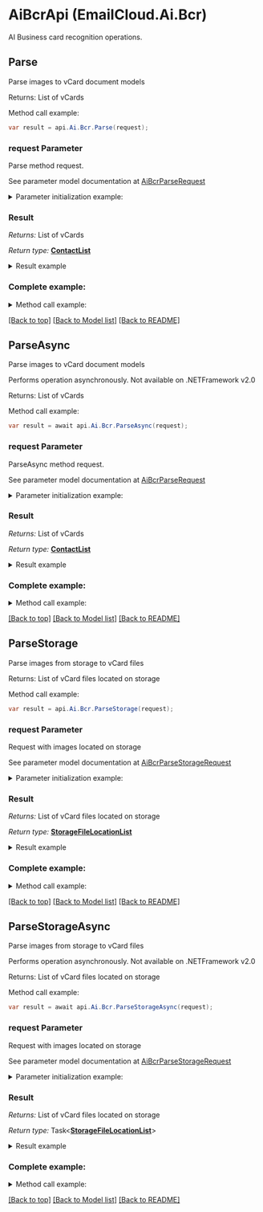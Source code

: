 # AiBcrApi (EmailCloud.Ai.Bcr)

AI Business card recognition operations.

<a name="Parse"></a>
## Parse

Parse images to vCard document models             

Returns: List of vCards

Method call example:
```csharp
var result = api.Ai.Bcr.Parse(request);
```

### request Parameter

Parse method request.

See parameter model documentation at [AiBcrParseRequest](AiBcrParseRequest.md)

<details>
    <summary>Parameter initialization example:</summary>

```csharp
var request = new AiBcrParseRequest
{ 
    File = new MemoryStream(File.ReadAllBytes("/path/to/image.png")),
    Countries = "us",
    Languages = "en",
    IsSingle = true
};
```

</details>

### Result

*Returns:* List of vCards

*Return type:* [**ContactList**](ContactList.md)

<details>
    <summary>Result example</summary>

```csharp
result = new ContactList
{
    Value = new List<ContactDto>
    {
        new ContactDto
        {
            Attachments = new List<Attachment>
            {
                new Attachment
                {
                    Name = "attachment.txt",
                    Base64Data = "U29tZSBmaWxlIGNvbnRlbnQ="
                }
            },
            DisplayName = "Alex Thomas",
            EmailAddresses = new List<EmailAddress>
            {
                new EmailAddress
                {
                    Category = new EnumWithCustom<EmailAddressCategory>
                    {
                        Value = "Custom",
                        Description = "Partners"
                    },
                    DisplayName = "Alex Thomas Partners",
                    Preferred = true,
                    Address = "email@aspose.com"
                }
            },
            Gender = "Male",
            GivenName = "Alex",
            PhoneNumbers = new List<PhoneNumber>
            {
                new PhoneNumber
                {
                    Category = new EnumWithCustom<PhoneNumberCategory>
                    {
                        Value = "Office"
                    },
                    Number = "+49 211 4247 21",
                    Preferred = true
                }
            },
            Profession = "GENERAL DIRECTOR",
            Surname = "Thomas",
            Urls = new List<Url>
            {
                new Url
                {
                    Category = new EnumWithCustom<UrlCategory>
                    {
                        Value = "Work"
                    },
                    Preferred = true,
                    Href = "www.aspose.com"
                }
            }
        }
    }
};
```

</details>

### Complete example:

<details>
    <summary>Method call example:</summary>

```csharp
var api = new EmailCloud(appKey, appSid);

// Prepare parameters:
var request = new AiBcrParseRequest
{ 
    File = new MemoryStream(File.ReadAllBytes("/path/to/image.png")),
    Countries = "us",
    Languages = "en",
    IsSingle = true
};

// Call method:
var result = api.Ai.Bcr.Parse(request);

// Result example:
result = new ContactList
{
    Value = new List<ContactDto>
    {
        new ContactDto
        {
            Attachments = new List<Attachment>
            {
                new Attachment
                {
                    Name = "attachment.txt",
                    Base64Data = "U29tZSBmaWxlIGNvbnRlbnQ="
                }
            },
            DisplayName = "Alex Thomas",
            EmailAddresses = new List<EmailAddress>
            {
                new EmailAddress
                {
                    Category = new EnumWithCustom<EmailAddressCategory>
                    {
                        Value = "Custom",
                        Description = "Partners"
                    },
                    DisplayName = "Alex Thomas Partners",
                    Preferred = true,
                    Address = "email@aspose.com"
                }
            },
            Gender = "Male",
            GivenName = "Alex",
            PhoneNumbers = new List<PhoneNumber>
            {
                new PhoneNumber
                {
                    Category = new EnumWithCustom<PhoneNumberCategory>
                    {
                        Value = "Office"
                    },
                    Number = "+49 211 4247 21",
                    Preferred = true
                }
            },
            Profession = "GENERAL DIRECTOR",
            Surname = "Thomas",
            Urls = new List<Url>
            {
                new Url
                {
                    Category = new EnumWithCustom<UrlCategory>
                    {
                        Value = "Work"
                    },
                    Preferred = true,
                    Href = "www.aspose.com"
                }
            }
        }
    }
};
```

</details>

[[Back to top]](#) [[Back to Model list]](Models.md) [[Back to README]](README.md)

<a name="ParseAsync"></a>
## ParseAsync

Parse images to vCard document models             

Performs operation asynchronously. Not available on .NETFramework v2.0

Returns: List of vCards

Method call example:
```csharp
var result = await api.Ai.Bcr.ParseAsync(request);
```

### request Parameter

ParseAsync method request.

See parameter model documentation at [AiBcrParseRequest](AiBcrParseRequest.md)

<details>
    <summary>Parameter initialization example:</summary>

```csharp
var request = new AiBcrParseRequest
{ 
    File = new MemoryStream(File.ReadAllBytes("/path/to/image.png")),
    Countries = "us",
    Languages = "en",
    IsSingle = true
};
```

</details>

### Result

*Returns:* List of vCards

*Return type:* [**ContactList**](ContactList.md)

<details>
    <summary>Result example</summary>

```csharp
result = new ContactList
{
    Value = new List<ContactDto>
    {
        new ContactDto
        {
            Attachments = new List<Attachment>
            {
                new Attachment
                {
                    Name = "attachment.txt",
                    Base64Data = "U29tZSBmaWxlIGNvbnRlbnQ="
                }
            },
            DisplayName = "Alex Thomas",
            EmailAddresses = new List<EmailAddress>
            {
                new EmailAddress
                {
                    Category = new EnumWithCustom<EmailAddressCategory>
                    {
                        Value = "Custom",
                        Description = "Partners"
                    },
                    DisplayName = "Alex Thomas Partners",
                    Preferred = true,
                    Address = "email@aspose.com"
                }
            },
            Gender = "Male",
            GivenName = "Alex",
            PhoneNumbers = new List<PhoneNumber>
            {
                new PhoneNumber
                {
                    Category = new EnumWithCustom<PhoneNumberCategory>
                    {
                        Value = "Office"
                    },
                    Number = "+49 211 4247 21",
                    Preferred = true
                }
            },
            Profession = "GENERAL DIRECTOR",
            Surname = "Thomas",
            Urls = new List<Url>
            {
                new Url
                {
                    Category = new EnumWithCustom<UrlCategory>
                    {
                        Value = "Work"
                    },
                    Preferred = true,
                    Href = "www.aspose.com"
                }
            }
        }
    }
};
```

</details>

### Complete example:

<details>
    <summary>Method call example:</summary>

```csharp
var api = new EmailCloud(appKey, appSid);

// Prepare parameters:
var request = new AiBcrParseRequest
{ 
    File = new MemoryStream(File.ReadAllBytes("/path/to/image.png")),
    Countries = "us",
    Languages = "en",
    IsSingle = true
};

// Call method:
var result = await api.Ai.Bcr.ParseAsync(request);

// Result example:
result = new ContactList
{
    Value = new List<ContactDto>
    {
        new ContactDto
        {
            Attachments = new List<Attachment>
            {
                new Attachment
                {
                    Name = "attachment.txt",
                    Base64Data = "U29tZSBmaWxlIGNvbnRlbnQ="
                }
            },
            DisplayName = "Alex Thomas",
            EmailAddresses = new List<EmailAddress>
            {
                new EmailAddress
                {
                    Category = new EnumWithCustom<EmailAddressCategory>
                    {
                        Value = "Custom",
                        Description = "Partners"
                    },
                    DisplayName = "Alex Thomas Partners",
                    Preferred = true,
                    Address = "email@aspose.com"
                }
            },
            Gender = "Male",
            GivenName = "Alex",
            PhoneNumbers = new List<PhoneNumber>
            {
                new PhoneNumber
                {
                    Category = new EnumWithCustom<PhoneNumberCategory>
                    {
                        Value = "Office"
                    },
                    Number = "+49 211 4247 21",
                    Preferred = true
                }
            },
            Profession = "GENERAL DIRECTOR",
            Surname = "Thomas",
            Urls = new List<Url>
            {
                new Url
                {
                    Category = new EnumWithCustom<UrlCategory>
                    {
                        Value = "Work"
                    },
                    Preferred = true,
                    Href = "www.aspose.com"
                }
            }
        }
    }
};
```

</details>

[[Back to top]](#) [[Back to Model list]](Models.md) [[Back to README]](README.md)
<a name="ParseStorage"></a>
## ParseStorage

Parse images from storage to vCard files             

Returns: List of vCard files located on storage

Method call example:
```csharp
var result = api.Ai.Bcr.ParseStorage(request);
```

### request Parameter

Request with images located on storage

See parameter model documentation at [AiBcrParseStorageRequest](AiBcrParseStorageRequest.md)

<details>
    <summary>Parameter initialization example:</summary>

```csharp
var request = new AiBcrParseStorageRequest
{
    OutFolder = new StorageFolderLocation
    {
        Storage = "First Storage",
        FolderPath = "VCard/files/produced/by/parser/will/be/placed/here"
    },
    Images = new List<AiBcrImageStorageFile>
    {
        new AiBcrImageStorageFile
        {
            File = new StorageFileLocation
            {
                FileName = "VCardScanImage.jpg",
                Storage = "First Storage",
                FolderPath = "image/location/on/storage"
            },
            IsSingle = true
        }
    }
};
```

</details>


### Result

*Returns:* List of vCard files located on storage

*Return type:* [**StorageFileLocationList**](StorageFileLocationList.md)

<details>
    <summary>Result example</summary>

```csharp
result = new StorageFileLocationList
{
    Value = new List<StorageFileLocation>
    {
        new StorageFileLocation
        {
            FileName = "fileOnStorage.txt",
            Storage = "First Storage",
            FolderPath = "file/location/folder/on/storage"
        }
    }
};
```

</details>

### Complete example:

<details>
    <summary>Method call example:</summary>

```csharp
var api = new EmailCloud(appKey, appSid);

// Prepare parameters:
var request = new AiBcrParseStorageRequest
{
    OutFolder = new StorageFolderLocation
    {
        Storage = "First Storage",
        FolderPath = "VCard/files/produced/by/parser/will/be/placed/here"
    },
    Images = new List<AiBcrImageStorageFile>
    {
        new AiBcrImageStorageFile
        {
            File = new StorageFileLocation
            {
                FileName = "VCardScanImage.jpg",
                Storage = "First Storage",
                FolderPath = "image/location/on/storage"
            },
            IsSingle = true
        }
    }
};

// Call method:
var result = api.Ai.Bcr.ParseStorage(request);

// Result example:
result = new StorageFileLocationList
{
    Value = new List<StorageFileLocation>
    {
        new StorageFileLocation
        {
            FileName = "fileOnStorage.txt",
            Storage = "First Storage",
            FolderPath = "file/location/folder/on/storage"
        }
    }
};
```

</details>

[[Back to top]](#) [[Back to Model list]](Models.md) [[Back to README]](README.md)

<a name="ParseStorageAsync"></a>
## ParseStorageAsync

Parse images from storage to vCard files             

Performs operation asynchronously. Not available on .NETFramework v2.0

Returns: List of vCard files located on storage

Method call example:
```csharp
var result = await api.Ai.Bcr.ParseStorageAsync(request);
```

### request Parameter

Request with images located on storage

See parameter model documentation at [AiBcrParseStorageRequest](AiBcrParseStorageRequest.md)

<details>
    <summary>Parameter initialization example:</summary>

```csharp
var request = new AiBcrParseStorageRequest
{
    OutFolder = new StorageFolderLocation
    {
        Storage = "First Storage",
        FolderPath = "VCard/files/produced/by/parser/will/be/placed/here"
    },
    Images = new List<AiBcrImageStorageFile>
    {
        new AiBcrImageStorageFile
        {
            File = new StorageFileLocation
            {
                FileName = "VCardScanImage.jpg",
                Storage = "First Storage",
                FolderPath = "image/location/on/storage"
            },
            IsSingle = true
        }
    }
};
```

</details>


### Result

*Returns:* List of vCard files located on storage

*Return type:* Task<[**StorageFileLocationList**](StorageFileLocationList.md)>

<details>
    <summary>Result example</summary>

```csharp
result = new StorageFileLocationList
{
    Value = new List<StorageFileLocation>
    {
        new StorageFileLocation
        {
            FileName = "fileOnStorage.txt",
            Storage = "First Storage",
            FolderPath = "file/location/folder/on/storage"
        }
    }
};
```

</details>

### Complete example:

<details>
    <summary>Method call example:</summary>

```csharp
var api = new EmailCloud(appKey, appSid);

// Prepare parameters:
var request = new AiBcrParseStorageRequest
{
    OutFolder = new StorageFolderLocation
    {
        Storage = "First Storage",
        FolderPath = "VCard/files/produced/by/parser/will/be/placed/here"
    },
    Images = new List<AiBcrImageStorageFile>
    {
        new AiBcrImageStorageFile
        {
            File = new StorageFileLocation
            {
                FileName = "VCardScanImage.jpg",
                Storage = "First Storage",
                FolderPath = "image/location/on/storage"
            },
            IsSingle = true
        }
    }
};

// Call method:
var result = await api.Ai.Bcr.ParseStorageAsync(request);

// Result example:
result = new StorageFileLocationList
{
    Value = new List<StorageFileLocation>
    {
        new StorageFileLocation
        {
            FileName = "fileOnStorage.txt",
            Storage = "First Storage",
            FolderPath = "file/location/folder/on/storage"
        }
    }
};
```

</details>

[[Back to top]](#) [[Back to Model list]](Models.md) [[Back to README]](README.md)
